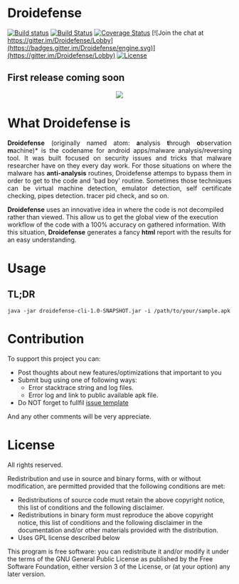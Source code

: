 # Droidefense
[![Build status](https://ci.appveyor.com/api/projects/status/e1o3djbyvgo7m5u0?svg=true)](https://ci.appveyor.com/project/droidefense/engine)
[![Build Status](https://travis-ci.org/Droidefense/engine.svg?branch=master)](https://travis-ci.org/droidefense/engine)
[![Coverage Status](https://coveralls.io/repos/github/Droidefense/engine/badge.svg?branch=master)](https://coveralls.io/github/droidefense/engine?branch=master)
[![Join the chat at https://gitter.im/Droidefense/Lobby](https://badges.gitter.im/Droidefense/engine.svg)](https://gitter.im/Droidefense/Lobby)
[![License](http://img.shields.io/:license-gpl3-blue.svg)](https://raw.githubusercontent.com/Droidefense/engine/master/LICENSE)

## First release coming soon

<p align="center">
<img src ="https://raw.githubusercontent.com/droidefense/engine/develop/banner/banner.png" />
</p>

# What Droidefense is
<p align="justify">
<b>Droidefense</b> (originally named atom: <b>a</b>nalysis <b>t</b>hrough <b>o</b>bservation <b>m</b>achine)* is the codename for android apps/malware analysis/reversing tool. It was built focused on security issues and tricks that malware researcher have on they every day work. For those situations on where the malware has <b>anti-analysis</b> routines, Droidefense attemps to bypass them in order to get to the code and 'bad boy' routine. Sometimes those techniques can be virtual machine detection, emulator detection, self certificate checking, pipes detection. tracer pid check, and so on.

<b>Droidefense</b> uses an innovative idea in where the code is not decompiled rather than viewed. This allow us to get the global view of the execution workflow of the code with a 100% accuracy on gathered information. With this situation, <b>Droidefense</b> generates a fancy <b>html</b> report with the results for an easy understanding.
</p>

# Usage

## TL;DR

```
java -jar droidefense-cli-1.0-SNAPSHOT.jar -i /path/to/your/sample.apk
```

# Contribution

To support this project you can:

  - Post thoughts about new features/optimizations that important to you
  - Submit bug using one of following ways:
    * Error stacktrace string and log files.
    * Error log and link to public available apk file.
  - Do NOT forget to fullfil [issue template](https://raw.githubusercontent.com/droidefense/engine/master/.github/ISSUE_TEMPLATE.md)
  
And any other comments will be very appreciate.

# License

All rights reserved.

Redistribution and use in source and binary forms, with or without modification, are permitted provided that the following conditions are met:

 * Redistributions of source code must retain the above copyright notice, this list of conditions and the following disclaimer.
 * Redistributions in binary form must reproduce the above copyright notice, this list of conditions and the following disclaimer in the documentation and/or other materials provided with the distribution.
 * Uses GPL license described below

This program is free software: you can redistribute it and/or modify it under the terms of the GNU General Public License as published by the Free Software Foundation, either version 3 of the License, or (at your option) any later version.